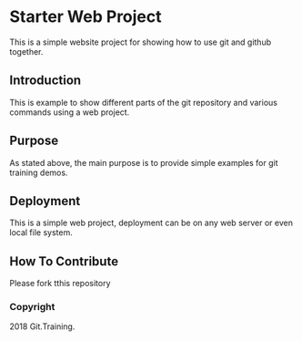 # Starter Web Project

This is a simple website project for 
showing how to use git and github together. 

## Introduction

This is example to show different parts of the git 
repository and various commands using a web project.

## Purpose

As stated above, the main purpose is to provide 
simple examples for git training demos.

## Deployment

This is a simple web project, deployment can be on
any web server or even local file system.

## How To Contribute

Please fork tthis repository 

### Copyright

2018 Git.Training.